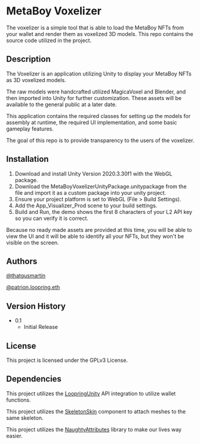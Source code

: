 # MetaBoy Voxelizer

The voxelizer is a simple tool that is able to load the MetaBoy NFTs from your wallet and render them as voxelized 3D models. This repo contains the source code utilized in the project.

## Description

The Voxelizer is an application utilizing Unity to display your MetaBoy NFTs as 3D voxelized models. 

The raw models were handcrafted utilized MagicaVoxel and Blender, and then imported into Unity for further customization. These assets will be available to the general public at a later date.

This application contains the required classes for setting up the models for assembly at runtime, the required UI implementation, and some basic gameplay features. 

The goal of this repo is to provide transparency to the users of the voxelizer.

## Installation

1. Download and install Unity Version 2020.3.30f1 with the WebGL package.
2. Download the MetaBoyVoxelizerUnityPackage.unitypackage from the file and import it as a custom package into your unity project.
3. Ensure your project platform is set to WebGL (File > Build Settings).
4. Add the App_Visualizer_Prod scene to your build settings.
5. Build and Run, the demo shows the first 8 characters of your L2 API key so you can verify it is correct.

Because no ready made assets are provided at this time, you will be able to view the UI and it will be able to identify all your NFTs, but they won't be visible on the screen.

## Authors

[@thatgusmartin](https://twitter.com/thatgusmartin)

[@patrion.loopring.eth](https://twitter.com/PatrionDigital)

## Version History

* 0.1
    * Initial Release

## License

This project is licensed under the GPLv3 License.

## Dependencies

This project utilizes the [LoopringUnity](https://github.com/LoopMonsters/LoopringUnity) API integration to utilize wallet functions.

This project utilizes the [SkeletonSkin](https://github.com/DMeville/SkeletonSkin) component to attach meshes to the same skeleton.

This project utilizes the [NaughtyAttributes](https://assetstore.unity.com/packages/tools/utilities/naughtyattributes-129996) library to make our lives way easier.
